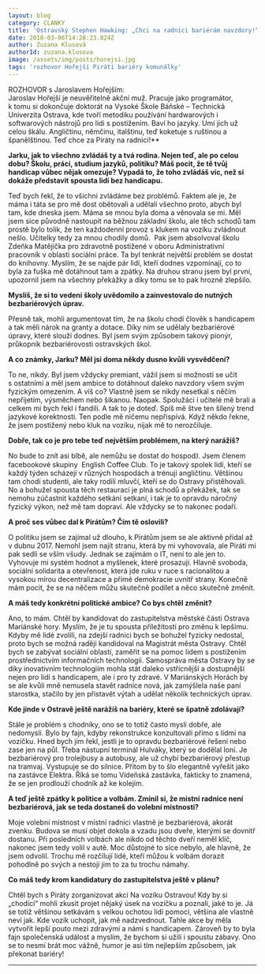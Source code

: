 ```yaml
---
layout: blog
category: CLANKY
title: 'Ostravský Stephen Hawking: „Chci na radnici bariérám navzdory!“'
date: 2018-03-06T14:28:23.824Z
author: Zuzana Klusová
authorId: zuzana.klusova
image: /assets/img/posts/horejsi.jpg
tags: 'rozhovor Hořejší Piráti bariéry komunálky'
---
```


ROZHOVOR s Jaroslavem Hořejším:  
Jaroslav Hořejší je neuvěřitelně akční muž. Pracuje jako programátor, k tomu si dokončuje doktorát na Vysoké Škole Báňské – Technická Univerzita Ostrava, kde tvoří metodiku používání hardwarových i softwarových nástrojů pro lidi s postižením. Baví ho jazyky. Umí jich už celou škálu. Angličtinu, němčinu, italštinu, teď koketuje s ruštinou a španělštinou. Teď chce za Piráty na radnici!**

**Jarku, jak to všechno zvládáš ty a tvá rodina. Nejen teď, ale po celou dobu? Školu, práci, studium jazyků, politiku? Máš pocit, že tě tvůj handicap vůbec nějak omezuje? Vypadá to, že toho zvládáš víc, než si dokáže představit spousta lidí bez handicapu.**

Teď bych řekl, že to všichni zvládáme bez problémů. Faktem ale je, že máma i táta se pro mě dost obětovali a udělali všechno proto, abych byl tam, kde dneska jsem. Máma se mnou byla doma a věnovala se mi. Měl jsem sice původně nastoupit na běžnou základní školu, ale těch schodů tam prostě bylo tolik, že ten každodenní provoz s klukem na vozíku zvládnout nešlo. Učitelky tedy za mnou chodily domů.  Pak jsem absolvoval školu Zdeňka Matějíčka pro zdravotně postižené v oboru Administrativní pracovník v oblasti sociální práce. Ta byl tenkrát největší problém se dostat do knihovny. Myslím, že se najde pár lidí, kteří dodnes vzpomínají, co to byla za fuška mě dotáhnout tam a zpátky. Na druhou stranu jsem byl první, upozornil jsem na všechny překážky a díky tomu se to pak hrozně zlepšilo.

**Myslíš, že si to vedení školy uvědomilo a zainvestovalo do nutných bezbariérových úprav.**

Přesně tak, mohli argumentovat tím, že na školu chodí člověk s handicapem a tak měli nárok na granty a dotace. Díky nim se udělaly bezbariérové úpravy, které slouží dodnes. Byl jsem svým způsobem takový pionýr, průkopník bezbariérovosti ostravských škol.

**A co známky, Jarku? Měl jsi doma někdy dusno kvůli vysvědčení?**

To ne, nikdy. Byl jsem vždycky premiant, vážil jsem si možnosti se učit s ostatními a měl jsem ambice to dotáhnout daleko navzdory všem svým fyzickým omezením. A víš co? Vlastně jsem se nikdy nesetkal s něčím nepřijetím, výsměchem nebo šikanou. Naopak. Spolužáci i učitelé mě brali a celkem mi bych řekl i fandili. A tak to je doteď. Spíš mě štve ten šílený trend jazykové korektnosti. Ten podle mě ničemu nepřispívá. Když někdo řekne, že jsem postižený nebo kluk na vozíku, nijak mě to nerozčiluje.

**Dobře, tak co je pro tebe teď největším problémem, na který narážíš?**

No bude to znít asi blbě, ale nemůžu se dostat do hospod<span style="font-family:Wingdings;mso-ascii-font-family:Calibri;mso-ascii-theme-font:
minor-latin;mso-hansi-font-family:Calibri;mso-hansi-theme-font:minor-latin;
mso-char-type:symbol;mso-symbol-font-family:Wingdings">J</span>. Jsem členem facebookové skupiny  English Coffee Club. To je takový spolek lidí, kteří se každý týden scházejí v různých hospodách a trénují angličtinu. Většinou tam chodí studenti, ale taky rodilí mluvčí, kteří se do Ostravy přistěhovali. No a bohužel spousta těch restaurací je plná schodů a překážek, tak se nemohu zúčastnit každého setkání setkaní, i tak je to opravdu náročný fyzický výkon, než mě tam dopraví. Ale vždycky se to nakonec podaří.

**A proč ses vůbec dal k Pirátům? Čím tě oslovili?**

O politiku jsem se zajímal už dlouho, k Pirátům jsem se ale aktivně přidal až v dubnu 2017\. Nemohl jsem najít stranu, která by mi vyhovovala, ale Piráti mi pak sedli se vším všudy. Jednak se zajímám o IT, není to ale jen to. Vyhovuje mi systém hodnot a myšlenek, které prosazují. Hlavně svoboda, sociální solidarita a otevřenost, která jde ruku v ruce s racionalitou a vysokou mírou decentralizace a přímé demokracie uvnitř strany. Konečně mám pocit, že se na něčem můžu skutečně podílet a něco skutečně změnit.

**A máš tedy konkrétní politické ambice? Co bys chtěl změnit?**

Ano, to mám. Chtěl by kandidovat do zastupitelstva městské části Ostrava Mariánské hory. Myslím, že je tu spousta příležitostí pro změnu k lepšímu. Kdyby mě lidé zvolili, na zdejší radnici bych se bohužel fyzicky nedostal, proto bych se možná raději kandidoval na Magistrát města Ostravy. Chtěl bych se zabývat sociální oblastí, zaměřit se na pomoc lidem s postižením prostřednictvím informačních technologii. Samospráva města Ostravy by se díky inovativním technologiím mohla stát daleko vstřícnější a dostupnější nejen pro lidi s handicapem, ale i pro ty zdravé. V Mariánských Horách by se ale kvůli mně nemusela stavět radnice nová, jak zamýšlela naše paní starostka, stačilo by jen přistavět výtah a udělat několik technických úprav.

**Kde jinde v Ostravě ještě narážíš na bariéry, které se špatně zdolávají?**

Stále je problém s chodníky, ono se to totiž často myslí dobře, ale nedomyslí. Bylo by fajn, kdyby rekonstrukce konzultovali přímo s lidmi na vozíčku. Hned bych jim řekl, jestli je to opravdu bezbariérové řešení nebo zase jen na půl. Třeba nástupní terminál Hulváky, který se dodělal loni. Je bezbariérový pro trolejbusy a autobusy, ale už chybí bezbariérový přestup na tramvaj. Vystupuje se do silnice. Přitom by to šlo elegantně vyřešit jako na zastávce Elektra. Říká se tomu Vídeňská zastávka, fakticky to znamená, že se jen prodlouží chodník až ke kolejím.

**A teď ještě zpátky k politice a volbám. Zmínil si, že místní radnice není bezbariérová, jak se teda dostaneš do volební místnosti?**

Moje volební místnost v místní radnici vlastně je bezbariérová, akorát zvenku. Budova se musí objet dokola a vzadu jsou dveře, kterými se dovnitř dostanu. Při posledních volbách ale nikdo od těchto dveří neměl klíč, nakonec jsem tedy volil v autě. Moc důstojné to sice nebylo, ale hlavně, že jsem odvolil. Trochu mě rozčilují lidé, kteří můžou k volbám dorazit pohodlně po svých a nestojí jim to za tu trochu námahy.

**Co máš tedy krom kandidatury do zastupitelstva ještě v plánu?**

Chtěl bych s Piráty zorganizovat akci Na vozíku Ostravou! Kdy by si „chodící“ mohli zkusit projet nějaký úsek na vozíčku a poznali, jaké to je. Já se totiž většinou setkávám s velkou ochotou lidí pomoci, většina ale vlastně neví jak. Kde vozík uchopit, jak mě nadzvednout. Tahle akce by měla vytvořit lepší pouto mezi zdravými a námi s handicapem. Zároveň by to byla fajn společenská událost a myslím, že bychom si užili i spoustu zábavy. Ono se to nesmí brát moc vážně, humor je asi tím nejlepším způsobem, jak překonat bariéry!

- - -
